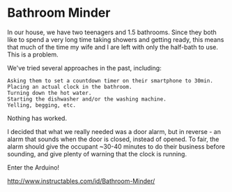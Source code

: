 # Bathroom Minder

In our house, we have two teenagers and 1.5 bathrooms. Since they both like to spend a very long time taking showers and getting ready, this means that much of the time my wife and I are left with only the half-bath to use. This is a problem.

We've tried several approaches in the past, including:

    Asking them to set a countdown timer on their smartphone to 30min.
    Placing an actual clock in the bathroom.
    Turning down the hot water.
    Starting the dishwasher and/or the washing machine.
    Yelling, begging, etc.

Nothing has worked.

I decided that what we really needed was a door alarm, but in reverse - an alarm that sounds when the door is closed, instead of opened. To fair, the alarm should give the occupant ~30-40 minutes to do their business before sounding, and give plenty of warning that the clock is running.

Enter the Arduino!

http://www.instructables.com/id/Bathroom-Minder/
